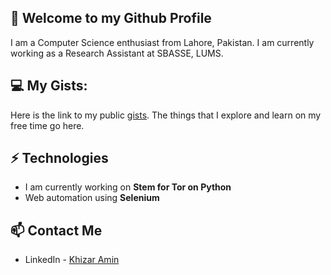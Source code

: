 ## 👋 Welcome to my Github Profile
I am a Computer Science enthusiast from Lahore, Pakistan. I am currently working as a Research Assistant at SBASSE, LUMS. 

## 💻 My Gists:
Here is the link to my public [gists](https://gist.github.com/k-amin07/ffad726cae285d7b280e24acfb896407). The things that I explore and learn on my free time go here.

## ⚡ Technologies
- I am currently working on **Stem for Tor on Python**
- Web automation using **Selenium**

## 📫 Contact Me
- LinkedIn - [Khizar Amin](https://www.linkedin.com/in/k-amin07/)
